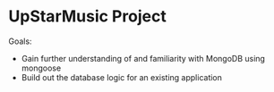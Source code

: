 # UpStarMusic Project

Goals:
- Gain further understanding of and familiarity with MongoDB using mongoose
- Build out the database logic for an existing application
